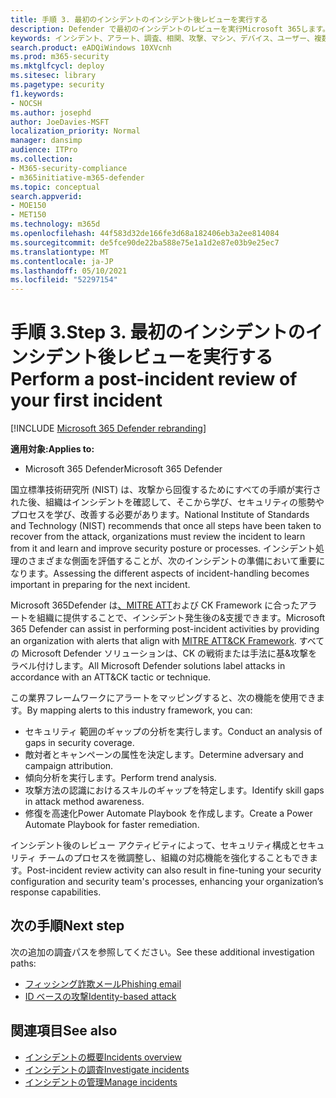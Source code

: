 ```yaml
---
title: 手順 3. 最初のインシデントのインシデント後レビューを実行する
description: Defender で最初のインシデントのレビューを実行Microsoft 365します。
keywords: インシデント、アラート、調査、相関、攻撃、マシン、デバイス、ユーザー、複数の ID、ID、メールボックス、メール、365、Microsoft、M365
search.product: eADQiWindows 10XVcnh
ms.prod: m365-security
ms.mktglfcycl: deploy
ms.sitesec: library
ms.pagetype: security
f1.keywords:
- NOCSH
ms.author: josephd
author: JoeDavies-MSFT
localization_priority: Normal
manager: dansimp
audience: ITPro
ms.collection:
- M365-security-compliance
- m365initiative-m365-defender
ms.topic: conceptual
search.appverid:
- MOE150
- MET150
ms.technology: m365d
ms.openlocfilehash: 44f583d32de166fe3d68a182406eb3a2ee814084
ms.sourcegitcommit: de5fce90de22ba588e75e1a1d2e87e03b9e25ec7
ms.translationtype: MT
ms.contentlocale: ja-JP
ms.lasthandoff: 05/10/2021
ms.locfileid: "52297154"
---
```

# <a name="step-3-perform-a-post-incident-review-of-your-first-incident"></a><span data-ttu-id="fb433-105">手順 3.</span><span class="sxs-lookup"><span data-stu-id="fb433-105">Step 3.</span></span> <span data-ttu-id="fb433-106">最初のインシデントのインシデント後レビューを実行する</span><span class="sxs-lookup"><span data-stu-id="fb433-106">Perform a post-incident review of your first incident</span></span>

[!INCLUDE [Microsoft 365 Defender rebranding](../includes/microsoft-defender.md)]

<span data-ttu-id="fb433-107">**適用対象:**</span><span class="sxs-lookup"><span data-stu-id="fb433-107">**Applies to:**</span></span>
- <span data-ttu-id="fb433-108">Microsoft 365 Defender</span><span class="sxs-lookup"><span data-stu-id="fb433-108">Microsoft 365 Defender</span></span>

<span data-ttu-id="fb433-109">国立標準技術研究所 (NIST) は、攻撃から回復するためにすべての手順が実行された後、組織はインシデントを確認して、そこから学び、セキュリティの態勢やプロセスを学び、改善する必要があります。</span><span class="sxs-lookup"><span data-stu-id="fb433-109">National Institute of Standards and Technology (NIST) recommends that once all steps have been taken to recover from the attack, organizations must review the incident to learn from it and learn and improve security posture or processes.</span></span> <span data-ttu-id="fb433-110">インシデント処理のさまざまな側面を評価することが、次のインシデントの準備において重要になります。</span><span class="sxs-lookup"><span data-stu-id="fb433-110">Assessing the different aspects of incident-handling becomes important in preparing for the next incident.</span></span>

<span data-ttu-id="fb433-111">Microsoft 365Defender は[、MITRE ATT](https://attack.mitre.org/)および CK Framework に合ったアラートを組織に提供することで、インシデント発生後の&支援できます。</span><span class="sxs-lookup"><span data-stu-id="fb433-111">Microsoft 365 Defender can assist in performing post-incident activities by providing an organization with alerts that align with [MITRE ATT&CK Framework](https://attack.mitre.org/).</span></span> <span data-ttu-id="fb433-112">すべての Microsoft Defender ソリューションは、CK の戦術または手法に基&攻撃をラベル付けします。</span><span class="sxs-lookup"><span data-stu-id="fb433-112">All Microsoft Defender solutions label attacks in accordance with an ATT&CK tactic or technique.</span></span> 

<span data-ttu-id="fb433-113">この業界フレームワークにアラートをマッピングすると、次の機能を使用できます。</span><span class="sxs-lookup"><span data-stu-id="fb433-113">By mapping alerts to this industry framework, you can:</span></span>

- <span data-ttu-id="fb433-114">セキュリティ 範囲のギャップの分析を実行します。</span><span class="sxs-lookup"><span data-stu-id="fb433-114">Conduct an analysis of gaps in security coverage.</span></span>
- <span data-ttu-id="fb433-115">敵対者とキャンペーンの属性を決定します。</span><span class="sxs-lookup"><span data-stu-id="fb433-115">Determine adversary and campaign attribution.</span></span>
- <span data-ttu-id="fb433-116">傾向分析を実行します。</span><span class="sxs-lookup"><span data-stu-id="fb433-116">Perform trend analysis.</span></span>
- <span data-ttu-id="fb433-117">攻撃方法の認識におけるスキルのギャップを特定します。</span><span class="sxs-lookup"><span data-stu-id="fb433-117">Identify skill gaps in attack method awareness.</span></span>
- <span data-ttu-id="fb433-118">修復を高速化Power Automate Playbook を作成します。</span><span class="sxs-lookup"><span data-stu-id="fb433-118">Create a Power Automate Playbook for faster remediation.</span></span> 

<span data-ttu-id="fb433-119">インシデント後のレビュー アクティビティによって、セキュリティ構成とセキュリティ チームのプロセスを微調整し、組織の対応機能を強化することもできます。</span><span class="sxs-lookup"><span data-stu-id="fb433-119">Post-incident review activity can also result in fine-tuning your security configuration and security team's processes, enhancing your organization’s response capabilities.</span></span>

## <a name="next-step"></a><span data-ttu-id="fb433-120">次の手順</span><span class="sxs-lookup"><span data-stu-id="fb433-120">Next step</span></span>

<span data-ttu-id="fb433-121">次の追加の調査パスを参照してください。</span><span class="sxs-lookup"><span data-stu-id="fb433-121">See these additional investigation paths:</span></span>

- [<span data-ttu-id="fb433-122">フィッシング詐欺メール</span><span class="sxs-lookup"><span data-stu-id="fb433-122">Phishing email</span></span>](first-incident-path-phishing.md)
- [<span data-ttu-id="fb433-123">ID ベースの攻撃</span><span class="sxs-lookup"><span data-stu-id="fb433-123">Identity-based attack</span></span>](first-incident-path-identity.md)


## <a name="see-also"></a><span data-ttu-id="fb433-124">関連項目</span><span class="sxs-lookup"><span data-stu-id="fb433-124">See also</span></span>

- [<span data-ttu-id="fb433-125">インシデントの概要</span><span class="sxs-lookup"><span data-stu-id="fb433-125">Incidents overview</span></span>](incidents-overview.md)
- [<span data-ttu-id="fb433-126">インシデントの調査</span><span class="sxs-lookup"><span data-stu-id="fb433-126">Investigate incidents</span></span>](investigate-incidents.md)
- [<span data-ttu-id="fb433-127">インシデントの管理</span><span class="sxs-lookup"><span data-stu-id="fb433-127">Manage incidents</span></span>](manage-incidents.md)
